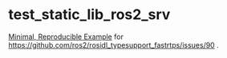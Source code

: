 # test_static_lib_ros2_srv

[Minimal, Reproducible Example](https://stackoverflow.com/help/minimal-reproducible-example) for https://github.com/ros2/rosidl_typesupport_fastrtps/issues/90 .
